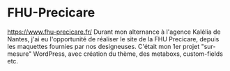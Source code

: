 # FHU-Precicare
https://www.fhu-precicare.fr/   Durant mon alternance à l'agence Kalélia de Nantes, j'ai eu l'opportunité de réaliser le site de la FHU Precicare, depuis les maquettes fournies par nos designeuses. C'était mon 1er projet "sur-mesure" WordPress, avec création du thème, des metaboxs, custom-fields etc.
